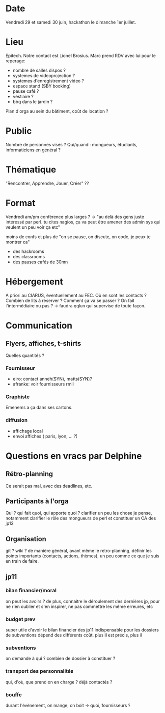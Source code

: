 # Date

Vendredi 29 et samedi 30 juin, hackathon le dimanche 1er juillet.

# Lieu

Epitech.
Notre contact est Lionel Brosius.
Marc prend RDV avec lui pour le reperage:
- nombre de salles dispos ? 
- systemes de videoprojection ? 
- systemes d'enregistrement video ? 
- espace stand (SBY booking)
- pause café ?
- vestiaire ?
- bbq dans le jardin ?

Plan d'orga au sein du bâtiment, coût de location ?

# Public

Nombre de personnes visés ?
Qui/quand : mongueurs, étudiants, informaticiens en général ? 

# Thématique

"Rencontrer, Apprendre, Jouer, Créer" ??


# Format

Vendredi am/pm conférence plus larges ?
-> "au delà des gens juste intéressé par perl. tu cites nagios, ça va peut être amener
des admin sys qui veulent un peu voir ça etc"

moins de confs et plus de "on se pause, on discute, on code, je peux te montrer ca" 
- des hackrooms 
- des classrooms 
- des pauses cafés de 30mn 

# Hébergement

A priori au CIARUS, éventuellement au FEC.
Où en sont les contacts ?
Combien de lits à réserver ?
Comment ça va se passer ? On fait l'intermédiaire ou pas ? -> faudra qqlun qui supervise de toute façon.

# Communication
## Flyers, affiches, t-shirts

Quelles quantités ?

### Fournisseur

 * eiro: contact anneh(SYN), matts(SYN)?
 * afranke: voir fournisseurs rmll

### Graphiste

Emenems a ça dans ses cartons.

### diffusion

 * affichage local
 * envoi affiches ( paris, lyon, ... ?) 

# Questions en vracs par Delphine 

## Rétro-planning

Ce serait pas mal, avec des deadlines, etc.

## Participants à l'orga

Qui ? qui fait quoi, qui apporte quoi ? clarifier un peu les chose je pense,
notamment clarifier le rôle des mongueurs de perl et constituer un CA des jp12

## Organisation

git ? wiki ? de manière général, avant même le retro-planning, définir les points importants 
(contacts, actions, thèmes), un peu comme ce que je suis en train de faire.

## jp11

### bilan financier/moral

on peut les avoirs ?
de plus, connaitre le déroulement des dernières jp, pour ne rien oublier 
et s'en inspirer, ne pas commettre les même erreures, etc

### budget prev

super utile d'avoir le bilan financier des jp11
indispensable pour les dossiers de subventions
dépend des différents coût. plus il est précis, plus il

### subventions

on demande à qui ? combien de dossier à constituer ?

### transport des personnalités

qui, d'où, que prend on en charge ? déjà contactés ?

### bouffe

durant l'évènement, on mange, on boit -> quoi, fournisseurs ?

